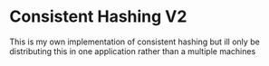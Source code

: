 # Consistent Hashing V2

This is my own implementation of consistent hashing but ill only be distributing this in one application rather than a multiple machines
